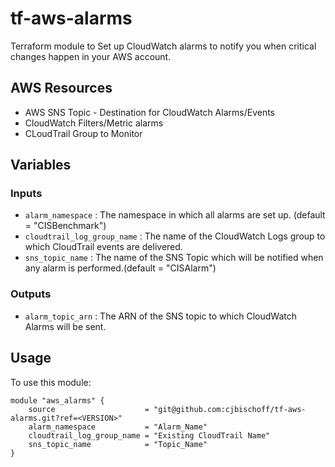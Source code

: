 # tf-aws-alarms

Terraform module to Set up CloudWatch alarms to notify you when critical changes happen in your AWS account.

## AWS Resources

- AWS SNS Topic - Destination for CloudWatch Alarms/Events
- CloudWatch Filters/Metric alarms
- CLoudTrail Group to Monitor

## Variables

### Inputs

- `alarm_namespace` :  The namespace in which all alarms are set up. (default = "CISBenchmark")
- `cloudtrail_log_group_name` : The name of the CloudWatch Logs group to which CloudTrail events are delivered.
- `sns_topic_name` : The name of the SNS Topic which will be notified when any alarm is performed.(default = "CISAlarm")

### Outputs

- `alarm_topic_arn` : The ARN of the SNS topic to which CloudWatch Alarms will be sent.

## Usage

To use this module:

```
module "aws_alarms" {
    source                    = "git@github.com:cjbischoff/tf-aws-alarms.git?ref=<VERSION>"
    alarm_namespace           = "Alarm_Name"
    cloudtrail_log_group_name = "Existing CloudTrail Name"
    sns_topic_name            = "Topic_Name"
}
```
